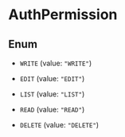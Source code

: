 

# AuthPermission

## Enum


* `WRITE` (value: `"WRITE"`)

* `EDIT` (value: `"EDIT"`)

* `LIST` (value: `"LIST"`)

* `READ` (value: `"READ"`)

* `DELETE` (value: `"DELETE"`)



